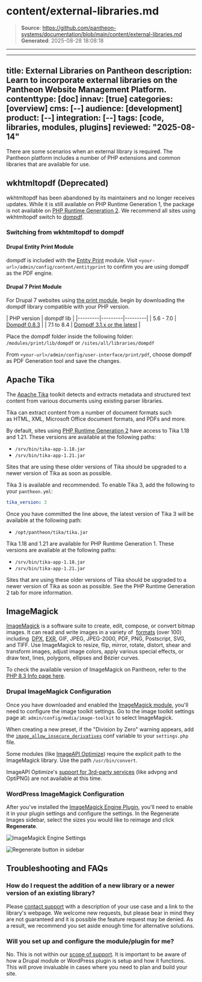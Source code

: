 # content/external-libraries.md

> **Source**: https://github.com/pantheon-systems/documentation/blob/main/content/external-libraries.md
> **Generated**: 2025-08-28 18:08:18

---

---
title: External Libraries on Pantheon
description: Learn to incorporate external libraries on the Pantheon Website Management Platform.
contenttype: [doc]
innav: [true]
categories: [overview]
cms: [--]
audience: [development]
product: [--]
integration: [--]
tags: [code, libraries, modules, plugins]
reviewed: "2025-08-14"
---

There are some scenarios when an external library is required. The Pantheon platform includes a number of PHP extensions and common libraries that are available for use.

## wkhtmltopdf (Deprecated)

wkhtmltopdf has been abandoned by its maintainers and no longer receives updates. While it is still available on PHP Runtime Generation 1, the package is not available on [PHP Runtime Generation 2](/php-runtime-generation-2). We recommend all sites using wkhtmltopdf switch to [dompdf](https://github.com/dompdf/dompdf).

### Switching from wkhtmltopdf to dompdf

#### Drupal Entity Print Module

dompdf is included with the [Entity Print](https://www.drupal.org/project/entity_print) module. Visit `<your-url>/admin/config/content/entityprint` to confirm you are using dompdf as the PDF engine.

#### Drupal 7 Print Module

For Drupal 7 websites using <a href="https://www.drupal.org/project/print">the print module</a>, begin by downloading the dompdf library compatible with your PHP version.

| PHP version | dompdf lib |
|---------|---------|---------|
| 5.6 - 7.0 | [Dompdf 0.8.3](https://github.com/dompdf/dompdf/releases/tag/v0.8.3) | 
| 7.1 to 8.4 | [Dompdf 3.1.x or the latest](https://github.com/dompdf/dompdf/releases) |

Place the dompdf folder inside the following folder:
`/modules/print/lib/dompdf` or `/sites/all/libraries/dompdf`

From `<your-url>/admin/config/user-interface/print/pdf`, choose dompdf as PDF Generation tool and save the changes.


## Apache Tika

The [Apache Tika](https://tika.apache.org/) toolkit detects and extracts metadata and structured text content from various documents using existing parser libraries.

Tika can extract content from a number of document formats such as HTML, XML, Microsoft Office document formats, and PDFs and more.

<TabList>

<Tab title="PHP Runtime Generation 2" id="tab-1-anchor" active={true}>

By default, sites using [PHP Runtime Generation 2](/php-runtime-generation-2) have access to Tika 1.18 and 1.21. These versions are available at the following paths:

- `/srv/bin/tika-app-1.18.jar`
- `/srv/bin/tika-app-1.21.jar`

Sites that are using these older versions of Tika should be upgraded to a newer version of Tika as soon as possible.

Tika 3 is available and recommended. To enable Tika 3, add the following to your `pantheon.yml`:

```yaml:title=pantheon.yml
tika_version: 3
```

Once you have committed the line above, the latest version of Tika 3 will be available at the following path:

- `/opt/pantheon/tika/tika.jar`

</Tab>
<Tab title="PHP Runtime Generation 1" id="tab-2-id">

Tika 1.18 and 1.21 are available for PHP Runtime Generation 1. These versions are available at the following paths:

- `/srv/bin/tika-app-1.18.jar`
- `/srv/bin/tika-app-1.21.jar`

Sites that are using these older versions of Tika should be upgraded to a newer version of Tika as soon as possible. See the PHP Runtime Generation 2 tab for more information.


</Tab>
</TabList>

## ImageMagick

[ImageMagick](https://www.imagemagick.org/script/index.php) is a software suite to create, edit, compose, or convert bitmap images. It can read and write images in a variety of  [formats](https://www.imagemagick.org/script/formats.php) (over 100) including  [DPX](https://www.imagemagick.org/script/motion-picture.php), [EXR](https://www.imagemagick.org/script/high-dynamic-range.php), GIF, JPEG, JPEG-2000, PDF, PNG, Postscript, SVG, and TIFF. Use ImageMagick to resize, flip, mirror, rotate, distort, shear and transform images, adjust image colors, apply various special effects, or draw text, lines, polygons, ellipses and Bézier curves.

To check the available version of ImageMagick on Pantheon, refer to the [PHP 8.3 Info page here](https://v83-php-info.pantheonsite.io/#module_imagick).

### Drupal ImageMagick Configuration

Once you have downloaded and enabled the [ImageMagick module](https://www.drupal.org/project/imagemagick), you'll need to configure the image toolkit settings. Go to the image toolkit settings page at: `admin/config/media/image-toolkit` to select ImageMagick.

When creating a new preset, if the "Division by Zero" warning appears, add the [`image_allow_insecure_derivatives`](https://www.drupal.org/project/image_allow_insecure_derivatives) conf variable to your `settings.php` file.

Some modules (like [ImageAPI Optimize](https://www.drupal.org/project/imageapi_optimize)) require the explicit path to the ImageMagick library. Use the path `/usr/bin/convert`.

ImageAPI Optimize's [support for 3rd-party services](https://www.drupal.org/node/773342) (like advpng and OptiPNG) are not available at this time.

### WordPress ImageMagick Configuration

After you've installed the [ImageMagick Engine Plugin](https://wordpress.org/plugins/imagemagick-engine/#installation), you'll need to enable it in your plugin settings and configure the settings. In the Regenerate Images sidebar, select the sizes you would like to reimage and click **Regenerate**.

![ImageMagick Engine Settings](../images/imagemagick-engine-settings.png)

![Regenerate button in sidebar](../images/imagemagick-regenerate-sidebar.png)


## Troubleshooting and FAQs

### How do I request the addition of a new library or a newer version of an existing library?

Please [contact support](/guides/support/contact-support/) with a description of your use case and a link to the library's webpage. We welcome new requests, but please bear in mind they are not guaranteed and it is possible the feature request may be denied. As a result, we recommend you set aside enough time for alternative solutions.

### Will you set up and configure the module/plugin for me?

No. This is not within our [scope of support](/guides/support). It is important to be aware of how a Drupal module or WordPress plugin is setup and how it functions. This will prove invaluable in cases where you need to plan and build your site.
